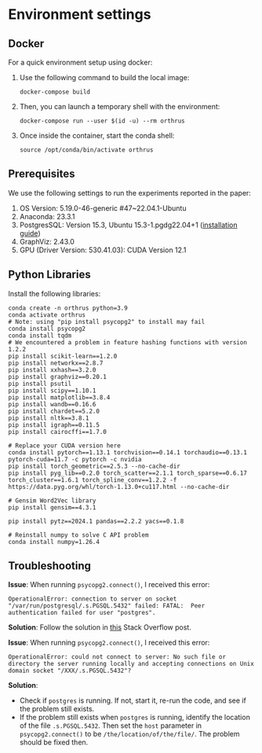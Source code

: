 # Environment settings

## Docker
For a quick environment setup using docker:
1. Use the following command to build the local image:
    ```
    docker-compose build
    ```
2. Then, you can launch a temporary shell with the environment:
    ```
    docker-compose run --user $(id -u) --rm orthrus
    ```
3. Once inside the container, start the conda shell:
    ```
    source /opt/conda/bin/activate orthrus
    ```

## Prerequisites
We use the following settings to run the experiments reported in the paper:
1. OS Version: 5.19.0-46-generic #47~22.04.1-Ubuntu
2. Anaconda: 23.3.1
3. PostgresSQL: Version 15.3, Ubuntu 15.3-1.pgdg22.04+1 ([installation guide](https://www.cherryservers.com/blog/how-to-install-and-setup-postgresql-server-on-ubuntu-20-04))
4. GraphViz: 2.43.0 
5. GPU (Driver Version: 530.41.03): CUDA Version 12.1

## Python Libraries
Install the following libraries:

```commandline
conda create -n orthrus python=3.9
conda activate orthrus
# Note: using "pip install psycopg2" to install may fail
conda install psycopg2
conda install tqdm
# We encountered a problem in feature hashing functions with version 1.2.2
pip install scikit-learn==1.2.0
pip install networkx==2.8.7
pip install xxhash==3.2.0
pip install graphviz==0.20.1
pip install psutil
pip install scipy==1.10.1
pip install matplotlib==3.8.4
pip install wandb==0.16.6
pip install chardet==5.2.0
pip install nltk==3.8.1
pip install igraph==0.11.5
pip install cairocffi==1.7.0

# Replace your CUDA version here
conda install pytorch==1.13.1 torchvision==0.14.1 torchaudio==0.13.1 pytorch-cuda=11.7 -c pytorch -c nvidia
pip install torch_geometric==2.5.3 --no-cache-dir
pip install pyg_lib==0.2.0 torch_scatter==2.1.1 torch_sparse==0.6.17 torch_cluster==1.6.1 torch_spline_conv==1.2.2 -f https://data.pyg.org/whl/torch-1.13.0+cu117.html --no-cache-dir

# Gensim Word2Vec library 
pip install gensim==4.3.1

pip install pytz==2024.1 pandas==2.2.2 yacs==0.1.8

# Reinstall numpy to solve C API problem
conda install numpy=1.26.4

```

## Troubleshooting

**Issue**: When running `psycopg2.connect()`, I received this error:
```
OperationalError: connection to server on socket "/var/run/postgresql/.s.PGSQL.5432" failed: FATAL:  Peer authentication failed for user "postgres".
```

**Solution**: Follow the solution in [this](https://stackoverflow.com/questions/18664074/getting-error-peer-authentication-failed-for-user-postgres-when-trying-to-ge) Stack Overflow post.

**Issue**: When running `psycopg2.connect()`, I received this error:
```
OperationalError: could not connect to server: No such file or directory the server running locally and accepting connections on Unix domain socket "/XXX/.s.PGSQL.5432"?
```

**Solution**:
* Check if `postgres` is running. If not, start it, re-run the code, and see if the problem still exists.
* If the problem still exists when `postgres` is running, identify the location of the file `.s.PGSQL.5432`. 
Then set the `host` parameter in `psycopg2.connect()` to be `/the/location/of/the/file/`. The problem should be fixed then.